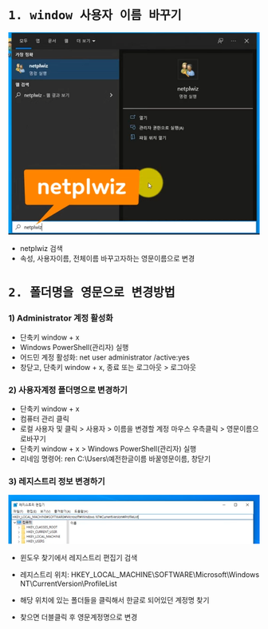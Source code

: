 # `1. window 사용자 이름 바꾸기`

![ima1](../../img/window/img1.PNG/)

- netplwiz 검색
- 속성, 사용자이름, 전체이름 바꾸고자하는 영문이름으로 변경

# `2. 폴더명을 영문으로 변경방법`

### 1) Administrator 계정 활성화

- 단축키 window + x
- Windows PowerShell(관리자) 실행
- 어드민 계정 활성화: net user administrator /active:yes
- 창닫고, 단축키 window + x, 종료 또는 로그아웃 > 로그아웃

### 2) 사용자계정 폴더명으로 변경하기

- 단축키 window + x
- 컴퓨터 관리 클릭
- 로컬 사용자 및 클릭 > 사용자 > 이름을 변경할 계정 마우스 우측클릭 > 영문이름으로바꾸기
- 단축키 window + x > Windows PowerShell(관리자) 실행
- 리네임 명령어: ren C:\Users\예전한글이름 바꿀영문이름, 창닫기

### 3) 레지스트리 정보 변경하기

![ima2](../../img/window/img2.PNG/)

- 윈도우 찾기에서 레지스트리 편집기 검색

- 레지스트리 위치: HKEY_LOCAL_MACHINE\SOFTWARE\Microsoft\Windows NT\CurrentVersion\ProfileList
- 해당 위치에 있는 폴더들을 클릭해서 한글로 되어있던 계정명 찾기
- 찾으면 더블클릭 후 영문계정명으로 변경
